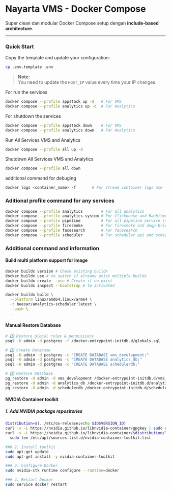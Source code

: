 # Nayarta VMS - Docker Compose

Super clean dan modular Docker Compose setup dengan **include-based architecture**.

---

### Quick Start

Copy the template and update your configuration:
```bash
cp .env.template .env
```

> **Note:**  
> You need to update the `HOST_IP` value every time your IP changes.

For run the services
```bash
docker compose --profile appstack up -d   # For VMS
docker compose --profile analytics up -d  # For Analytics
```

For shutdown the services
```bash
docker compose --profile appstack down    # For VMS
docker compose --profile analytics down   # For Analytics
```

Run All Services VMS and Analytics
```bash
docker compose --profile all up -d
```

Shutdown All Services VMS and Analytics
```bash
docker compose --profile all down
```

additional command for debuging
```bash
docker logs <container_name> -f       # For stream container logs use -f flag
```

### Aditional profile command for any services
```bash
docker compose --profile analytics        # For all analytics
docker compose --profile analytics-system # For Clickhouse and Rabbitmq
docker compose --profile pipeline         # For all pipeline service (scheduler, task, firesmome, amqp_bridge)
docker compose --profile firesmoke        # For firesmoke and amqp-bridge
docker compose --profile facesearch       # For facesearch
docker compose --profile scheduler        # For scheduler api and scheduler script
```

### Additional command and information
#### Build multi platform support for image

```bash
docker buildx version # Check existing buildx
docker buildx use # to switch if already axist multiple buildx
docker buildx create --use # Create if no exist
docker buildx inspect --bootstrap # to activated

docker buildx build \
  --platform linux/amd64,linux/arm64 \
  -t beesar/analytics-scheduler:latest \
  --push \
  .
```

#### Manual Restore Database
```sh
# 1️⃣ Restore global roles & permissions
psql -U admin -d postgres -f /docker-entrypoint-initdb.d/globals.sql

# 2️⃣ Create Database
psql -U admin -d postgres -c "CREATE DATABASE vms_development;"
psql -U admin -d postgres -c "CREATE DATABASE analytics_db;"
psql -U admin -d postgres -c "CREATE DATABASE schedulerdb;"

# 3️⃣ Restore Database
pg_restore -U admin -d vms_development /docker-entrypoint-initdb.d/vms_development.dump
pg_restore -U admin -d analytics_db /docker-entrypoint-initdb.d/analytics_db.dump
pg_restore -U admin -d schedulerdb /docker-entrypoint-initdb.d/schedulerdb.dump
```

#### NVIDIA Container toolkit
##### 1. Add NVIDIA package repositories
```bash
distribution=$(. /etc/os-release;echo $ID$VERSION_ID)
curl -s -L https://nvidia.github.io/libnvidia-container/gpgkey | sudo apt-key add -
curl -s -L https://nvidia.github.io/libnvidia-container/$distribution/libnvidia-container.list | \
  sudo tee /etc/apt/sources.list.d/nvidia-container-toolkit.list

### 2. Install toolkit
sudo apt-get update
sudo apt-get install -y nvidia-container-toolkit

### 3. Configure Docker
sudo nvidia-ctk runtime configure --runtime=docker

### 4. Restart Docker
sudo service docker restart
```